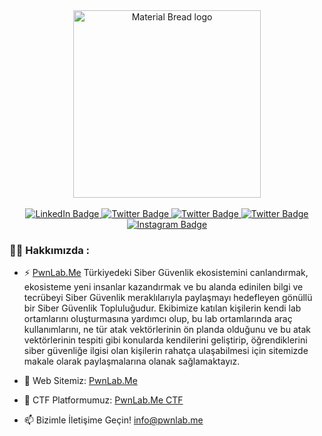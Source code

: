<div id="header" align="center">
  <img width="300" src="https://pwnlab.me/wp-content/webp-express/webp-images/uploads/2020/11/Logo2334.png.webp" alt="Material Bread logo">
</div><br>

<div id="badges" align="center">
  <a href="https://www.linkedin.com/company/pwnlab/">
    <img src="https://img.shields.io/badge/LinkedIn-blue?style=for-the-badge&logo=linkedin&logoColor=white" alt="LinkedIn Badge"/>
  </a>
  <a href="https://twitter.com/PwnlabMe">
    <img src="https://img.shields.io/badge/Twitter-blue?style=for-the-badge&logo=twitter&logoColor=white" alt="Twitter Badge"/>
  </a>
  <a href="https://discord.gg/GYzrXcGTbr">
    <img src="https://img.shields.io/badge/Discord-blue?style=for-the-badge&logo=discord&logoColor=white" alt="Twitter Badge"/>
  </a>
  <a href="https://t.me/hackcoderepeat">
    <img src="https://img.shields.io/badge/Telegram-blue?style=for-the-badge&logo=telegram&logoColor=white" alt="Twitter Badge"/>
  </a>
    <a href="https://www.instagram.com/pwnlab.me/">
    <img src="https://img.shields.io/badge/Instagram-purple?style=for-the-badge&logo=instagram&logoColor=white" alt="Instagram Badge"/>
  </a>
</div>

### :man_technologist: Hakkımızda :

- :zap: [PwnLab.Me](https://pwnlab.me) Türkiyedeki Siber Güvenlik ekosistemini canlandırmak, ekosisteme yeni insanlar kazandırmak ve bu alanda edinilen bilgi ve tecrübeyi Siber Güvenlik meraklılarıyla paylaşmayı hedefleyen gönüllü bir Siber Güvenlik Topluluğudur. Ekibimize katılan kişilerin kendi lab ortamlarını oluşturmasına yardımcı olup, bu lab ortamlarında araç kullanımlarını, ne tür atak vektörlerinin ön planda olduğunu ve bu atak vektörlerinin tespiti gibi konularda kendilerini geliştirip, öğrendiklerini siber güvenliğe ilgisi olan kişilerin rahatça ulaşabilmesi için sitemizde makale olarak paylaşmalarına olanak sağlamaktayız.

- :telescope: Web Sitemiz: [PwnLab.Me](https://pwnlab.me)

- :telescope: CTF Platformumuz: [PwnLab.Me CTF](https://ctf.pwnlab.me)

- :mailbox: Bizimle İletişime Geçin! [info@pwnlab.me](mailto:info@pwnlab.me)

